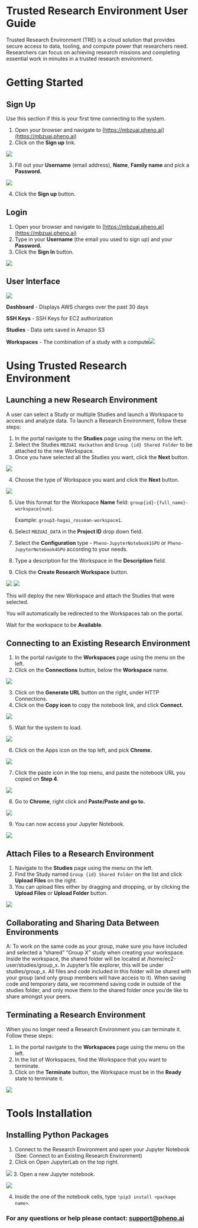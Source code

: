 ﻿# Trusted Research Environment User Guide

Trusted Research Environment (TRE) is a cloud solution that provides secure access to data, tooling, and compute power that researchers need. Researchers can focus on achieving research missions and completing essential work in minutes in a trusted research environment.

# Getting Started

## Sign Up

Use this section if this is your first time connecting to the system.

1. Open your browser and navigate to [https://mbzuai.pheno.ai](https://mbzuai.pheno.ai)
1. Click on the **Sign up** link.

![](platform_imgs/Aspose.Words.eb2aa5b5-7f63-4203-881b-2ae5083537c6.001.png)

3. Fill out your **Username** (email address), **Name**, **Family name** and pick a **Password.**

![](platform_imgs/Aspose.Words.eb2aa5b5-7f63-4203-881b-2ae5083537c6.002.png)

4. Click the **Sign up** button.

## Login

1. Open your browser and navigate to [https://mbzuai.pheno.ai](https://mbzuai.pheno.ai)
1. Type in your **Username** (the email you used to sign up) and your **Password.**
1. Click the **Sign In** button.

![](platform_imgs/Aspose.Words.eb2aa5b5-7f63-4203-881b-2ae5083537c6.001.png)

## User Interface

![](platform_imgs/Aspose.Words.eb2aa5b5-7f63-4203-881b-2ae5083537c6.003.png)

**Dashboard** - Displays AWS charges over the past 30 days

**SSH Keys** - SSH Keys for EC2 authorization

**Studies** - Data sets saved in Amazon S3

**Workspaces** - The combination of a study with a compute![](platform_imgs/Aspose.Words.eb2aa5b5-7f63-4203-881b-2ae5083537c6.004.png)

# Using Trusted Research Environment

## Launching a new Research Environment

A user can select a Study or multiple Studies and launch a Workspace to access and analyze data. To launch a Research Environment, follow these steps:

1. In the portal navigate to the **Studies** page using the menu on the left.
1. Select the Studies `MBZUAI Hackathon` and `Group {id} Shared Folder` to be attached to the new Workspace.
1. Once you have selected all the Studies you want, click the **Next** button.

![](platform_imgs/pick_studies.png)

4. Choose the type of Workspace you want and click the **Next** button.

![](platform_imgs/select_compute.png)

5. Use this format for the Workspace **Name** field: `group{id}-{full_name}-workspace{num}`. 
    
    Example: `group3-hagai_rossman-workspace1`.

5. Select `MBZUAI_DATA` in the **Project ID** drop down field.
5. Select the **Configuration** type - `Pheno-JupyterNotebook1GPU` or `Pheno-JupyterNotebook4GPU` according to your needs.
8. Type a description for the Workspace in the **Description** field.
9. Click the **Create Research Workspace** button.

![](platform_imgs/workspace_form1.png)
![](platform_imgs/workspace_form2.png)

This will deploy the new Workspace and attach the Studies that were selected. 

You will automatically be redirected to the Workspaces tab on the portal.

Wait for the workspace to be **Available**.

## Connecting to an Existing Research Environment

1. In the portal navigate to the **Workspaces** page using the menu on the left.
1. Click on the **Connections** button, below the **Workspace** name.

![](platform_imgs/existing_workspace.png)

3. Click on the **Generate URL** button on the right, under HTTP Connections.
4. Click on the **Copy icon** to copy the notebook link, and click **Connect.**

![](platform_imgs/Aspose.Words.eb2aa5b5-7f63-4203-881b-2ae5083537c6.010.png)

5. Wait for the system to load.

![](platform_imgs/Aspose.Words.eb2aa5b5-7f63-4203-881b-2ae5083537c6.011.jpeg)

6. Click on the Apps icon on the top left, and pick **Chrome.**

![](platform_imgs/Aspose.Words.eb2aa5b5-7f63-4203-881b-2ae5083537c6.012.jpeg)

7. Click the paste icon in the top menu, and paste the notebook URL you copied on **Step 4**.

![](platform_imgs/Aspose.Words.eb2aa5b5-7f63-4203-881b-2ae5083537c6.013.jpeg)

8. Go to **Chrome**, right click and **Paste/Paste and go to.**

![](platform_imgs/Aspose.Words.eb2aa5b5-7f63-4203-881b-2ae5083537c6.014.jpeg)

9. You can now access your Jupyter Notebook.

![](platform_imgs/Aspose.Words.eb2aa5b5-7f63-4203-881b-2ae5083537c6.015.jpeg)

## Attach Files to a Research Environment

1. Navigate to the **Studies** page using the menu on the left.
1. Find the Study named `Group {id} Shared Folder` on the list and click **Upload Files** on the right.
1. You can upload files either by dragging and dropping, or by clicking the **Upload Files** or **Upload Folder** button.

![](platform_imgs/upload_files.png)

## Collaborating and Sharing Data Between Environments

A: To work on the same code as your group, make sure you have included and selected a “shared” “Group X” study when creating your workspace. Inside the workspace, the shared folder will be located at /home/ec2-user/studies/group_x. In Jupyter’s file explorer, this will be under studies/group_x. All files and code included in this folder will be shared with your group (and only group members will have access to it). When saving code and temporary data, we recommend saving code in outside of the studies folder, and only move them to the shared folder once you’de like to share amongst your peers. 

## Terminating a Research Environment

When you no longer need a Research Environment you can terminate it. Follow these steps:

1. In the portal navigate to the **Workspaces** page using the menu on the left.
1. In the list of Workspaces, find the Workspace that you want to terminate.
1. Click on the **Terminate** button, the Workspace must be in the **Ready** state to terminate it.

![](platform_imgs/Aspose.Words.eb2aa5b5-7f63-4203-881b-2ae5083537c6.008.jpeg)

# Tools Installation

## Installing Python Packages

1. Connect to the Research Environment and open your Jupyter Notebook (See: Connect to an Existing Research Environment)
2. Click on Open JupyterLab on the top right.

![](platform_imgs/e4d32db7-372f-488a-9919-9083e15e07c4.png)
3. Open a new Jupyter notebook.

![](platform_imgs/bbd18cb5-16cc-4c2f-8f0a-15f385e1d472.png)

4. Inside the one of the notebook cells, type `!pip3 install <package name>`.

### For any questions or help please contact: [support@pheno.ai](support@pheno.ai)